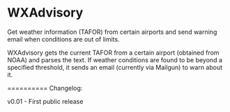 WXAdvisory
==========

Get weather information (TAFOR) from certain airports and send warning email when conditions are out of limits.

WXAdvisory gets the current TAFOR from a certain airport (obtained from NOAA) and parses the text. If weather conditions are found to be beyond a specified threshold, it sends an email (currently via Mailgun) to warn about it.




==========
Changelog:

v0.01 - First public release
